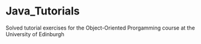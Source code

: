 # Java_Tutorials
Solved tutorial exercises for the Object-Oriented Prorgamming course at the University of Edinburgh
